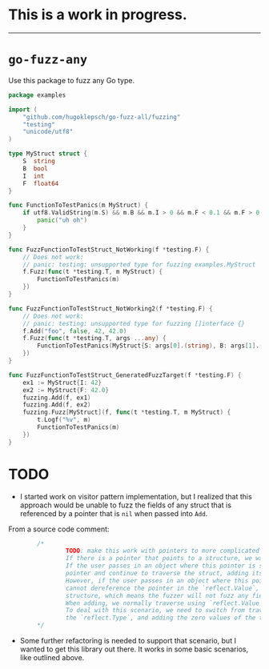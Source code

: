 # This is a work in progress.

---

# `go-fuzz-any`

Use this package to fuzz any Go type.

```go
package examples

import (
	"github.com/hugoklepsch/go-fuzz-all/fuzzing"
	"testing"
	"unicode/utf8"
)

type MyStruct struct {
    S  string
    B  bool
    I  int
    F  float64
}

func FunctionToTestPanics(m MyStruct) {
    if utf8.ValidString(m.S) && m.B && m.I > 0 && m.F < 0.1 && m.F > 0.099 {
        panic("uh oh")
    }
}

func FuzzFunctionToTestStruct_NotWorking(f *testing.F) {
    // Does not work:
    // panic: testing: unsupported type for fuzzing examples.MyStruct
    f.Fuzz(func(t *testing.T, m MyStruct) {
        FunctionToTestPanics(m)
    })
}

func FuzzFunctionToTestStruct_NotWorking2(f *testing.F) {
    // Does not work:
    // panic: testing: unsupported type for fuzzing []interface {}
    f.Add("foo", false, 42, 42.0)
    f.Fuzz(func(t *testing.T, args ...any) {
        FunctionToTestPanics(MyStruct{S: args[0].(string), B: args[1].(bool), I: args[2].(int), F: args[3].(float64)})
    })
}

func FuzzFunctionToTestStruct_GeneratedFuzzTarget(f *testing.F) {
    ex1 := MyStruct{I: 42}
    ex2 := MyStruct{F: 42.0}
    fuzzing.Add(f, ex1)
    fuzzing.Add(f, ex2)
    fuzzing.Fuzz[MyStruct](f, func(t *testing.T, m MyStruct) {
        t.Logf("%v", m)
        FunctionToTestPanics(m)
    })
}
```

# TODO

* I started work on visitor pattern implementation, but I realized that
  this approach would be unable to fuzz the fields of any struct
  that is referenced by a pointer that is `nil` when passed into
  `Add`.

From a source code comment:

```go
        /*
                TODO: make this work with pointers to more complicated types.
                If there is a pointer that points to a structure, we want to fuzz its fields too.
                If the user passes in an object where this pointer is set, then we will dereference the
                pointer and continue to traverse the struct, adding its fields.
                However, if the user passes in an object where this pointer is not set, then right now we
                cannot dereference the pointer in the `reflect.Value`, so we cannot traverse the pointed to
                structure, which means the fuzzer will not fuzz any fields in that struct.
                When adding, we normally traverse using `reflect.Value`s of the passed in values.
                To deal with this scenario, we need to switch from traversing the real value to traversing
                the `reflect.Type`, and adding the zero values of the types to the fuzz corpus.
        */
```

* Some further refactoring is needed to support that scenario, but I
  wanted to get this library out there. It works in some basic
  scenarios, like outlined above. 
